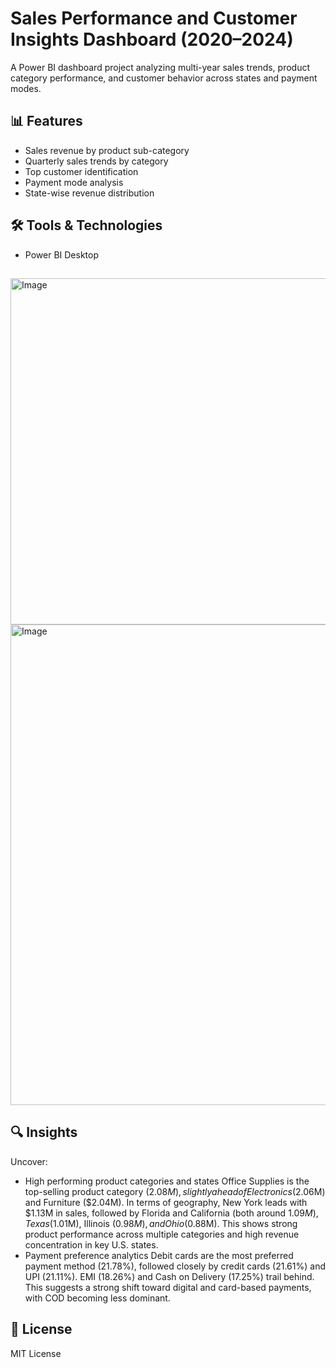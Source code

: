 # Sales Performance and Customer Insights Dashboard (2020–2024)

A Power BI dashboard project analyzing multi-year sales trends, product category performance, and customer behavior across states and payment modes.

## 📊 Features
- Sales revenue by product sub-category
- Quarterly sales trends by category
- Top customer identification
- Payment mode analysis
- State-wise revenue distribution

## 🛠 Tools & Technologies
- Power BI Desktop

## 
<img width="554" alt="Image" src="https://github.com/user-attachments/assets/488f1092-42c0-4a9c-a618-ee0bbf91eec0" />
<img width="769" alt="Image" src="https://github.com/user-attachments/assets/ff42721c-fd60-4648-8025-1ed3f812e23e" />

## 🔍 Insights
Uncover:
- High performing product categories and states
  Office Supplies is the top-selling product category ($2.08M), slightly ahead of Electronics ($2.06M) and
  Furniture ($2.04M). In terms of geography, New York leads with $1.13M in sales, followed by Florida and
  California (both around $1.09M), Texas ($1.01M), Illinois ($0.98M), and Ohio ($0.88M). This shows strong
  product performance across multiple categories and high revenue concentration in key U.S. states.
- Payment preference analytics
  Debit cards are the most preferred payment method (21.78%), followed closely by credit cards (21.61%)
  and UPI (21.11%). EMI (18.26%) and Cash on Delivery (17.25%) trail behind. This suggests a strong shift
  toward digital and card-based payments, with COD becoming less dominant.

## 📜 License
MIT License

